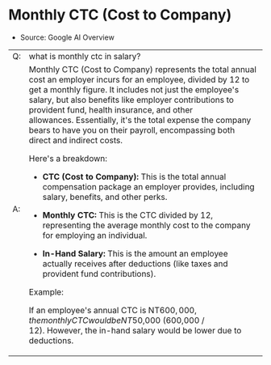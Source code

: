 # Monthly CTC (Cost to Company)

- Source: Google AI Overview

<table><tr><td>Q:</td><td>
<!-- add your Prompt bellow-->
what is monthly ctc in salary?
</td></tr><tr><td>A:</td><td>
<!-- add Chatbot Response bellow-->
Monthly CTC (Cost to Company) represents the total annual cost an employer incurs for an employee, divided by 12 to get a monthly figure. It includes not just the employee's salary, but also benefits like employer contributions to provident fund, health insurance, and other allowances. Essentially, it's the total expense the company bears to have you on their payroll, encompassing both direct and indirect costs. 

Here's a breakdown:

-   **CTC (Cost to Company):**
    This is the total annual compensation package an employer provides, including salary, benefits, and other perks. 

-   **Monthly CTC:**
    This is the CTC divided by 12, representing the average monthly cost to the company for employing an individual. 

-   **In-Hand Salary:**
    This is the amount an employee actually receives after deductions (like taxes and provident fund contributions). 

Example:

If an employee's annual CTC is NT$600,000, the monthly CTC would be NT$50,000 (600,000 / 12). However, the in-hand salary would be lower due to deductions.
</td></tr></table>
